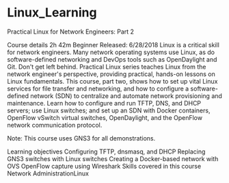 # Linux_Learning
Practical Linux for Network Engineers: Part 2

Course details
2h 42m  Beginner  Released: 6/28/2018
Linux is a critical skill for network engineers. Many network operating systems use Linux, as do software-defined networking and DevOps tools such as OpenDaylight and Git. Don't get left behind. Practical Linux series teaches Linux from the network engineer's perspective, providing practical, hands-on lessons on Linux fundamentals. This course, part two, shows how to set up vital Linux services for file transfer and networking, and how to configure a software-defined network (SDN) to centralize and automate network provisioning and maintenance. Learn how to configure and run TFTP, DNS, and DHCP servers; use Linux switches; and set up an SDN with Docker containers, OpenFlow vSwitch virtual switches, OpenDaylight, and the OpenFlow network communication protocol.

Note: This course uses GNS3 for all demonstrations.

Learning objectives
Configuring TFTP, dnsmasq, and DHCP
Replacing GNS3 switches with Linux switches
Creating a Docker-based network with OVS
OpenFlow capture using Wireshark
Skills covered in this course
Network AdministrationLinux
